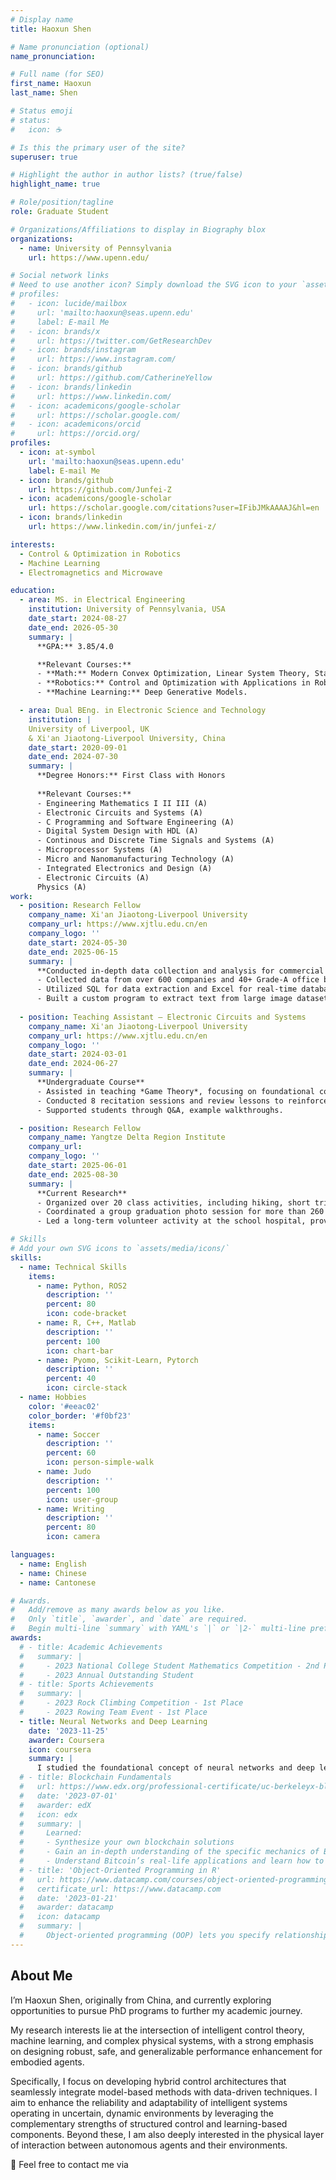 ```yaml
---
# Display name
title: Haoxun Shen

# Name pronunciation (optional)
name_pronunciation: 

# Full name (for SEO)
first_name: Haoxun
last_name: Shen

# Status emoji
# status:
#   icon: ☕️

# Is this the primary user of the site?
superuser: true

# Highlight the author in author lists? (true/false)
highlight_name: true

# Role/position/tagline
role: Graduate Student

# Organizations/Affiliations to display in Biography blox
organizations:
  - name: University of Pennsylvania
    url: https://www.upenn.edu/

# Social network links
# Need to use another icon? Simply download the SVG icon to your `assets/media/icons/` folder.
# profiles:
#   - icon: lucide/mailbox
#     url: 'mailto:haoxun@seas.upenn.edu'
#     label: E-mail Me
#   - icon: brands/x
#     url: https://twitter.com/GetResearchDev
#   - icon: brands/instagram
#     url: https://www.instagram.com/
#   - icon: brands/github
#     url: https://github.com/CatherineYellow
#   - icon: brands/linkedin
#     url: https://www.linkedin.com/
#   - icon: academicons/google-scholar
#     url: https://scholar.google.com/
#   - icon: academicons/orcid
#     url: https://orcid.org/
profiles:
  - icon: at-symbol
    url: 'mailto:haoxun@seas.upenn.edu'
    label: E-mail Me
  - icon: brands/github
    url: https://github.com/Junfei-Z
  - icon: academicons/google-scholar
    url: https://scholar.google.com/citations?user=IFibJMkAAAAJ&hl=en
  - icon: brands/linkedin
    url: https://www.linkedin.com/in/junfei-z/

interests:
  - Control & Optimization in Robotics
  - Machine Learning
  - Electromagnetics and Microwave

education:
  - area: MS. in Electrical Engineering
    institution: University of Pennsylvania, USA
    date_start: 2024-08-27
    date_end: 2026-05-30
    summary: |
      **GPA:** 3.85/4.0

      **Relevant Courses:**
      - **Math:** Modern Convex Optimization, Linear System Theory, Stastics for Data Science.
      - **Robotics:** Control and Optimization with Applications in Robotics, Learning in Robotics, Autonomous Racing Cars, Nanorobotics.
      - **Machine Learning:** Deep Generative Models.

  - area: Dual BEng. in Electronic Science and Technology 
    institution: |
    University of Liverpool, UK  
    & Xi'an Jiaotong-Liverpool University, China
    date_start: 2020-09-01
    date_end: 2024-07-30
    summary: |
      **Degree Honors:** First Class with Honors
    
      **Relevant Courses:**
      - Engineering Mathematics I II III (A)
      - Electronic Circuits and Systems (A)
      - C Programming and Software Engineering (A)
      - Digital System Design with HDL (A)
      - Continous and Discrete Time Signals and Systems (A)
      - Microprocessor Systems (A)
      - Micro and Nanomanufacturing Technology (A)
      - Integrated Electronics and Design (A)
      - Electronic Circuits (A)
      Physics (A)
work:    
  - position: Research Fellow
    company_name: Xi'an Jiaotong-Liverpool University
    company_url: https://www.xjtlu.edu.cn/en
    company_logo: ''
    date_start: 2024-05-30
    date_end: 2025-06-15
    summary: |
      **Conducted in-depth data collection and analysis for commercial real estate.**
      - Collected data from over 600 companies and 40+ Grade-A office buildings through on-site surveys, focusing on tenants, vacancy rates, and performance metrics.
      - Utilized SQL for data extraction and Excel for real-time database updates, ensuring accuracy and consistency.
      - Built a custom program to extract text from large image datasets and automate text file organization, significantly improving workflow efficiency.
    
  - position: Teaching Assistant – Electronic Circuits and Systems
    company_name: Xi'an Jiaotong-Liverpool University
    company_url: https://www.xjtlu.edu.cn/en
    company_logo: ''
    date_start: 2024-03-01
    date_end: 2024-06-27
    summary: |
      **Undergraduate Course**  
      - Assisted in teaching *Game Theory*, focusing on foundational concepts such as zero-sum and non-zero-sum games, Nash equilibrium, and Shapley value.  
      - Conducted 8 recitation sessions and review lessons to reinforce theoretical understanding and problem-solving skills.  
      - Supported students through Q&A, example walkthroughs.  

  - position: Research Fellow
    company_name: Yangtze Delta Region Institute
    company_url: 
    company_logo: ''
    date_start: 2025-06-01
    date_end: 2025-08-30
    summary: |
      **Current Research**
      - Organized over 20 class activities, including hiking, short trips, and experience-sharing sessions with seniors.
      - Coordinated a group graduation photo session for more than 260 students across the college.
      - Led a long-term volunteer activity at the school hospital, providing patient directions for 200 service hours.

# Skills
# Add your own SVG icons to `assets/media/icons/`
skills:
  - name: Technical Skills
    items:
      - name: Python, ROS2
        description: ''
        percent: 80
        icon: code-bracket
      - name: R, C++, Matlab
        description: ''
        percent: 100
        icon: chart-bar
      - name: Pyomo, Scikit-Learn, Pytorch
        description: ''
        percent: 40
        icon: circle-stack
  - name: Hobbies
    color: '#eeac02'
    color_border: '#f0bf23'
    items:
      - name: Soccer
        description: ''
        percent: 60
        icon: person-simple-walk
      - name: Judo
        description: ''
        percent: 100
        icon: user-group
      - name: Writing
        description: ''
        percent: 80
        icon: camera

languages:
  - name: English
  - name: Chinese
  - name: Cantonese

# Awards.
#   Add/remove as many awards below as you like.
#   Only `title`, `awarder`, and `date` are required.
#   Begin multi-line `summary` with YAML's `|` or `|2-` multi-line prefix and indent 2 spaces below.
awards:
  # - title: Academic Achievements
  #   summary: |
  #     - 2023 National College Student Mathematics Competition - 2nd Prize in Guangdong Province
  #     - 2023 Annual Outstanding Student
  # - title: Sports Achievements
  #   summary: |
  #     - 2023 Rock Climbing Competition - 1st Place
  #     - 2023 Rowing Team Event - 1st Place
  - title: Neural Networks and Deep Learning
    date: '2023-11-25'
    awarder: Coursera
    icon: coursera
    summary: |
      I studied the foundational concept of neural networks and deep learning. By the end, I was familiar with the significant technological trends driving the rise of deep learning; build, train, and apply fully connected deep neural networks; implement efficient (vectorized) neural networks; identify key parameters in a neural network’s architecture; and apply deep learning to your own applications.
  # - title: Blockchain Fundamentals
  #   url: https://www.edx.org/professional-certificate/uc-berkeleyx-blockchain-fundamentals
  #   date: '2023-07-01'
  #   awarder: edX
  #   icon: edx
  #   summary: |
  #     Learned:
  #     - Synthesize your own blockchain solutions
  #     - Gain an in-depth understanding of the specific mechanics of Bitcoin
  #     - Understand Bitcoin’s real-life applications and learn how to attack and destroy Bitcoin, Ethereum, smart contracts and Dapps, and alternatives to Bitcoin’s Proof-of-Work consensus algorithm
  # - title: 'Object-Oriented Programming in R'
  #   url: https://www.datacamp.com/courses/object-oriented-programming-with-s3-and-r6-in-r
  #   certificate_url: https://www.datacamp.com
  #   date: '2023-01-21'
  #   awarder: datacamp
  #   icon: datacamp
  #   summary: |
  #     Object-oriented programming (OOP) lets you specify relationships between functions and the objects that they can act on, helping you manage complexity in your code. This is an intermediate level course, providing an introduction to OOP, using the S3 and R6 systems. S3 is a great day-to-day R programming tool that simplifies some of the functions that you write. R6 is especially useful for industry-specific analyses, working with web APIs, and building GUIs.
---
```


## About Me

I’m Haoxun Shen, originally from China, and currently exploring opportunities to pursue PhD programs to further my academic journey.

My research interests lie at the intersection of intelligent control theory, machine learning, and complex physical systems, with a strong emphasis on designing robust, safe, and generalizable performance enhancement for embodied agents.

Specifically, I focus on developing hybrid control architectures that seamlessly integrate model-based methods with data-driven techniques. I aim to enhance the reliability and adaptability of intelligent systems operating in uncertain, dynamic environments by leveraging the complementary strengths of structured control and learning-based components. Beyond these, I am also deeply interested in the physical layer of interaction between autonomous agents and their environments.

<p> 📧 Feel free to contact me via <span id="email"></span></p>
<script>
  document.getElementById("email").innerHTML =
    '<a href="mailto:' + 'haoxun' + '@' + 'seas.upenn.edu">haoxun@seas.upenn.edu</a>';
</script>

